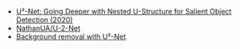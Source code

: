 - [U²-Net: Going Deeper with Nested U-Structure for Salient Object Detection (2020)](https://arxiv.org/abs/2005.09007)
- [NathanUA/U-2-Net](https://github.com/NathanUA/U-2-Net)
- [Background removal with U²-Net](https://towardsdatascience.com/background-removal-with-u%C2%B2-net-2819b8e77078)
